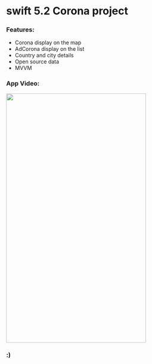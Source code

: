 # swift 5.2 Corona project


### Features:
 * Corona display on the map 
 * AdCorona display on the list
 * Country and city details
 * Open source data
 * MVVM 

### App Video:
<img src="https://github.com/ikbalyasar/Corona/blob/master/corona.gif" height="667" width="375">


### :)

